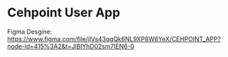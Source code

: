 # Cehpoint User App

Figma Desgine:
 https://www.figma.com/file/jlVs43qgQk6NL9XP8W6YeX/CEHPOINT_APP?node-id=415%3A2&t=JlBIYhD02sm7IEN6-0
